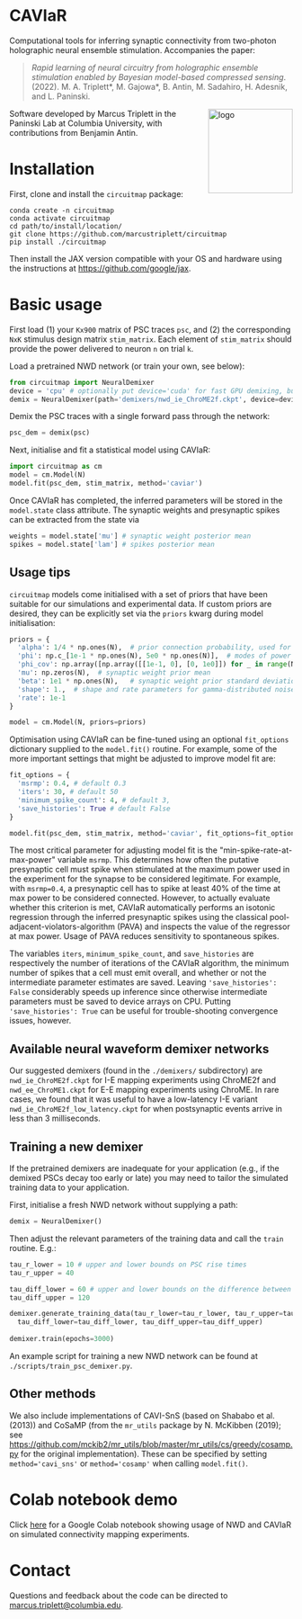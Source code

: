 # CAVIaR

Computational tools for inferring synaptic connectivity from two-photon holographic neural ensemble stimulation. Accompanies the paper:
> _Rapid learning of neural circuitry from holographic ensemble stimulation enabled by Bayesian model-based compressed sensing_. (2022). M. A. Triplett\*, M. Gajowa\*, B. Antin, M. Sadahiro, H. Adesnik, and L. Paninski.

<img width="150" img align="right" alt="logo" src="https://user-images.githubusercontent.com/23161252/188723534-4674e1d9-202a-46ce-aeb6-22bb373a34e2.png"> 

Software developed by Marcus Triplett in the Paninski Lab at Columbia University, with contributions from Benjamin Antin.   

# Installation

First, clone and install the `circuitmap` package:

```
conda create -n circuitmap  
conda activate circuitmap  
cd path/to/install/location/  
git clone https://github.com/marcustriplett/circuitmap  
pip install ./circuitmap  
```

Then install the JAX version compatible with your OS and hardware using the instructions at https://github.com/google/jax.  
  
# Basic usage

First load (1) your `Kx900` matrix of PSC traces `psc`, and (2) the corresponding `NxK` stimulus design matrix `stim_matrix`. Each element of `stim_matrix` should provide the power delivered to neuron `n` on trial `k`.  

Load a pretrained NWD network (or train your own, see below):
```python
from circuitmap import NeuralDemixer
device = 'cpu' # optionally put device='cuda' for fast GPU demixing, but be aware that this can raise memory conflicts between PyTorch and JAX.
demix = NeuralDemixer(path='demixers/nwd_ie_ChroME2f.ckpt', device=device)
```

Demix the PSC traces with a single forward pass through the network:
```python
psc_dem = demix(psc)
```

Next, initialise and fit a statistical model using CAVIaR:
```python
import circuitmap as cm
model = cm.Model(N) 
model.fit(psc_dem, stim_matrix, method='caviar')
```

Once CAVIaR has completed, the inferred parameters will be stored in the `model.state` class attribute. The synaptic weights and presynaptic spikes can be extracted from the state via
```python
weights = model.state['mu'] # synaptic weight posterior mean
spikes = model.state['lam'] # spikes posterior mean
```

## Usage tips

`circuitmap` models come initialised with a set of priors that have been suitable for our simulations and experimental data. If custom priors are desired, they can be explicitly set via the `priors` kwarg during model initialisation:
```python
priors = {
  'alpha': 1/4 * np.ones(N),  # prior connection probability, used for CAVI-SnS only
  'phi': np.c_[1e-1 * np.ones(N), 5e0 * np.ones(N)],  # modes of power curve sigmoid coefficients
  'phi_cov': np.array([np.array([[1e-1, 0], [0, 1e0]]) for _ in range(N)])),   # power curve prior covariances
  'mu': np.zeros(N),  # synaptic weight prior mean
  'beta': 1e1 * np.ones(N),   # synaptic weight prior standard deviation
  'shape': 1.,  # shape and rate parameters for gamma-distributed noise
  'rate': 1e-1
}

model = cm.Model(N, priors=priors)
```

Optimisation using CAVIaR can be fine-tuned using an optional `fit_options` dictionary supplied to the `model.fit()` routine. For example, some of the more important settings that might be adjusted to improve model fit are:
```python
fit_options = {
  'msrmp': 0.4, # default 0.3
  'iters': 30, # default 50
  'minimum_spike_count': 4, # default 3,
  'save_histories': True # default False
}

model.fit(psc_dem, stim_matrix, method='caviar', fit_options=fit_options)
```
The most critical parameter for adjusting model fit is the "min-spike-rate-at-max-power" variable `msrmp`. This determines how often the putative presynaptic cell must spike when stimulated at the maximum power used in the experiment for the synapse to be considered legitimate. For example, with `msrmp=0.4`, a presynaptic cell has to spike at least 40% of the time at max power to be considered connected. However, to actually evaluate whether this criterion is met, CAVIaR automatically performs an isotonic regression through the inferred presynaptic spikes using the classical pool-adjacent-violators-algorithm (PAVA) and inspects the value of the regressor at max power. Usage of PAVA reduces sensitivity to spontaneous spikes.

The variables `iters`, `minimum_spike_count`, and `save_histories` are respectively the number of iterations of the CAVIaR algorithm, the minimum number of spikes that a cell must emit overall, and whether or not the intermediate parameter estimates are saved. Leaving `'save_histories': False` considerably speeds up inference since otherwise intermediate parameters must be saved to device arrays on CPU. Putting `'save_histories': True` can be useful for trouble-shooting convergence issues, however.

## Available neural waveform demixer networks
Our suggested demixers (found in the `./demixers/` subdirectory) are `nwd_ie_ChroME2f.ckpt` for I-E mapping experiments using ChroME2f and `nwd_ee_ChroME1.ckpt` for E-E mapping experiments using ChroME. In rare cases, we found that it was useful to have a low-latency I-E variant `nwd_ie_ChroME2f_low_latency.ckpt` for when postsynaptic events arrive in less than 3 milliseconds.

## Training a new demixer
If the pretrained demixers are inadequate for your application (e.g., if the demixed PSCs decay too early or late) you may need to tailor the simulated training data to your application.

First, initialise a fresh NWD network without supplying a path:
```python
demix = NeuralDemixer()
```
Then adjust the relevant parameters of the training data and call the `train` routine. E.g.:
```python
tau_r_lower = 10 # upper and lower bounds on PSC rise times
tau_r_upper = 40

tau_diff_lower = 60 # upper and lower bounds on the difference between rise and decay times (this roundabout step ensures that the decay constant is larger than the rise constant)
tau_diff_upper = 120

demixer.generate_training_data(tau_r_lower=tau_r_lower, tau_r_upper=tau_r_upper, 
  tau_diff_lower=tau_diff_lower, tau_diff_upper=tau_diff_upper)
  
demixer.train(epochs=3000)
```
An example script for training a new NWD network can be found at `./scripts/train_psc_demixer.py`.  

## Other methods
We also include implementations of CAVI-SnS (based on Shababo et al. (2013)) and CoSaMP (from the `mr_utils` package by N. McKibben (2019); see https://github.com/mckib2/mr_utils/blob/master/mr_utils/cs/greedy/cosamp.py for the original implementation). These can be specified by setting `method='cavi_sns'` or `method='cosamp'` when calling `model.fit()`.

# Colab notebook demo  
Click [here](https://bit.ly/3wQcnVu) for a Google Colab notebook showing usage of NWD and CAVIaR on simulated connectivity mapping experiments.  

# Contact
Questions and feedback about the code can be directed to marcus.triplett@columbia.edu.
